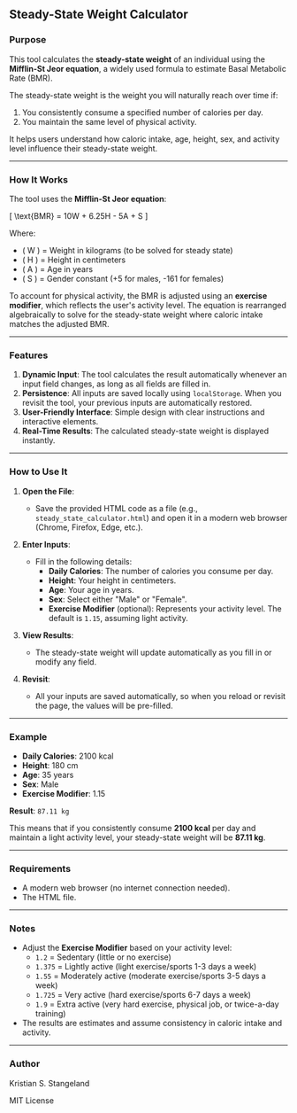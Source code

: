 ## Steady-State Weight Calculator

### Purpose

This tool calculates the **steady-state weight** of an individual using the **Mifflin-St Jeor equation**, a widely used formula to estimate Basal Metabolic Rate (BMR). 

The steady-state weight is the weight you will naturally reach over time if:
1. You consistently consume a specified number of calories per day.
2. You maintain the same level of physical activity.

It helps users understand how caloric intake, age, height, sex, and activity level influence their steady-state weight.

---

### How It Works

The tool uses the **Mifflin-St Jeor equation**:

\[
\text{BMR} = 10W + 6.25H - 5A + S
\]

Where:
- \( W \) = Weight in kilograms (to be solved for steady state)
- \( H \) = Height in centimeters
- \( A \) = Age in years
- \( S \) = Gender constant (+5 for males, -161 for females)

To account for physical activity, the BMR is adjusted using an **exercise modifier**, which reflects the user's activity level. The equation is rearranged algebraically to solve for the steady-state weight where caloric intake matches the adjusted BMR.

---

### Features

1. **Dynamic Input**: The tool calculates the result automatically whenever an input field changes, as long as all fields are filled in.
2. **Persistence**: All inputs are saved locally using `localStorage`. When you revisit the tool, your previous inputs are automatically restored.
3. **User-Friendly Interface**: Simple design with clear instructions and interactive elements.
4. **Real-Time Results**: The calculated steady-state weight is displayed instantly.

---

### How to Use It

1. **Open the File**:
   - Save the provided HTML code as a file (e.g., `steady_state_calculator.html`) and open it in a modern web browser (Chrome, Firefox, Edge, etc.).

2. **Enter Inputs**:
   - Fill in the following details:
     - **Daily Calories**: The number of calories you consume per day.
     - **Height**: Your height in centimeters.
     - **Age**: Your age in years.
     - **Sex**: Select either "Male" or "Female".
     - **Exercise Modifier** (optional): Represents your activity level. The default is `1.15`, assuming light activity.

3. **View Results**:
   - The steady-state weight will update automatically as you fill in or modify any field.

4. **Revisit**:
   - All your inputs are saved automatically, so when you reload or revisit the page, the values will be pre-filled.

---

### Example

- **Daily Calories**: 2100 kcal  
- **Height**: 180 cm  
- **Age**: 35 years  
- **Sex**: Male  
- **Exercise Modifier**: 1.15  

**Result**: `87.11 kg`

This means that if you consistently consume **2100 kcal** per day and maintain a light activity level, your steady-state weight will be **87.11 kg**.

---

### Requirements

- A modern web browser (no internet connection needed).
- The HTML file.

---

### Notes

- Adjust the **Exercise Modifier** based on your activity level:
  - `1.2` = Sedentary (little or no exercise)
  - `1.375` = Lightly active (light exercise/sports 1-3 days a week)
  - `1.55` = Moderately active (moderate exercise/sports 3-5 days a week)
  - `1.725` = Very active (hard exercise/sports 6-7 days a week)
  - `1.9` = Extra active (very hard exercise, physical job, or twice-a-day training)
- The results are estimates and assume consistency in caloric intake and activity.

---

### Author

Kristian S. Stangeland

MIT License 
